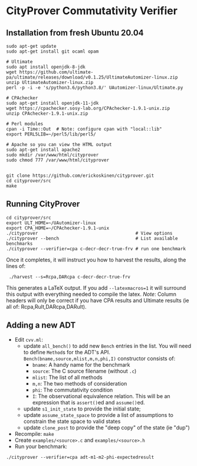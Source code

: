 # CityProver Commutativity Verifier

## Installation from fresh Ubuntu 20.04

```
sudo apt-get update
sudo apt-get install git ocaml opam

# Ultimate
sudo apt install openjdk-8-jdk
wget https://github.com/ultimate-pa/ultimate/releases/download/v0.1.25/UltimateAutomizer-linux.zip
unzip UltimateAutomizer-linux.zip 
perl -p -i -e 's/python3.6/python3.8/' UAutomizer-linux/Ultimate.py

# CPAchecker
sudo apt-get install openjdk-11-jdk
wget https://cpachecker.sosy-lab.org/CPAchecker-1.9.1-unix.zip
unzip CPAchecker-1.9.1-unix.zip

# Perl modules
cpan -i Time::Out  # Note: configure cpan with "local::lib"
export PERL5LIB=~/perl5/lib/perl5/

# Apache so you can view the HTML output
sudo apt-get install apache2
sudo mkdir /var/www/html/cityprover
sudo chmod 777 /var/www/html/cityprover


git clone https://github.com/erickoskinen/cityprover.git
cd cityprover/src
make
```

## Running CityProver

```
cd cityprover/src
export ULT_HOME=~/UAutomizer-linux
export CPA_HOME=~/CPAchecker-1.9.1-unix
./cityprover                                     # View options
./cityprover --bench                             # List available benchmarks
./cityprover --verifier=cpa c-decr-decr-true-frv # run one benchmark
```

Once it completes, it will instruct you how to harvest the results, along the lines of:

```
 ./harvest --s=Rcpa,DARcpa c-decr-decr-true-frv
 ```

 This generates a LaTeX output. If you add `--latexmacros=1` it will surround this output with
 everything needed to compile the latex. *Note*: Column headers will only be correct if you 
 have CPA results and Ultimate results (ie all of: Rcpa,Rult,DARcpa,DARult).


## Adding a new ADT

 * Edit `cvv.ml`:
    * update `all_bench()` to add new `Bench` entries in the list. You will need to define `Method`s for the ADT's API. `Bench(bname,source,mlist,m,n,phi,I)` constructor consists of:
       * `bname`: A handy name for the benchmark
       * `source`: The C source filename (without `.c`) 
       * `mlist`: The list of all methods 
       * `m,n`: The two methods of consideration 
       * `phi`: The commutativity condition 
       * `I`: The observational equivalence relation. This will be an expression that is `assert()`ed and `assume()`ed.
    * update `s1_init_state` to provide the initial state;
    * update `assume_state_space` to provide a list of assumptions to constrain the state space to valid states
    * update `clone_post` to provide the "deep copy" of the state (ie "dup")
 * Recompile: `make`
 * Create `examples/<source>.c` and `examples/<source>.h`
 * Run your benchmark:
 ```
 ./cityprover --verifier=cpa adt-m1-m2-phi-expectedresult
 ```
